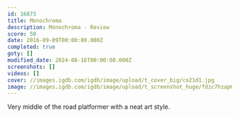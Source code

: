 ```yaml
---
id: 16873
title: Monochroma
description: Monochroma - Review
score: 50
date: 2016-09-09T00:00:00.000Z
completed: true
goty: []
modified_date: 2024-08-16T00:00:00.000Z
screenshots: []
videos: []
cover: //images.igdb.com/igdb/image/upload/t_cover_big/co21d1.jpg
image: //images.igdb.com/igdb/image/upload/t_screenshot_huge/fdzc7hzap6sffkpohoti.jpg
---
```

Very middle of the road platformer with a neat art style.